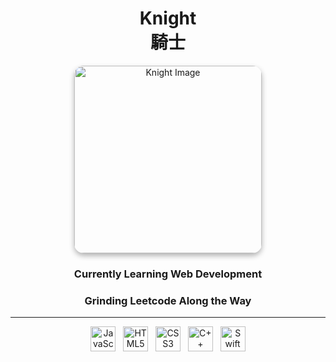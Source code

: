 <h1 align="center">Knight<br>騎士</h1>

<p align="center">
  <img src="https://i.pinimg.com/564x/06/2e/6c/062e6c9ac3cb3304c0d44acb4fb04e69.jpg" height="300" alt="Knight Image" style="border-radius: 15px; box-shadow: 0 4px 8px rgba(0,0,0,0.3);" />
</p>

<h3 align="center">Currently Learning Web Development</h3>
<h3 align="center">Grinding Leetcode Along the Way</h3>

---


<p align="center">
  <img src="https://cdn.jsdelivr.net/gh/devicons/devicon/icons/javascript/javascript-original.svg" height="40" alt="JavaScript" />
  &nbsp;
  <img src="https://cdn.jsdelivr.net/gh/devicons/devicon/icons/html5/html5-original.svg" height="40" alt="HTML5" />
  &nbsp;
  <img src="https://cdn.jsdelivr.net/gh/devicons/devicon/icons/css3/css3-original.svg" height="40" alt="CSS3" />
  &nbsp;
  <img src="https://cdn.jsdelivr.net/gh/devicons/devicon/icons/cplusplus/cplusplus-original.svg" height="40" alt="C++" />
  &nbsp;
  <img src="https://cdn.jsdelivr.net/gh/devicons/devicon/icons/swift/swift-original.svg" height="40" alt="Swift" />
</p>





